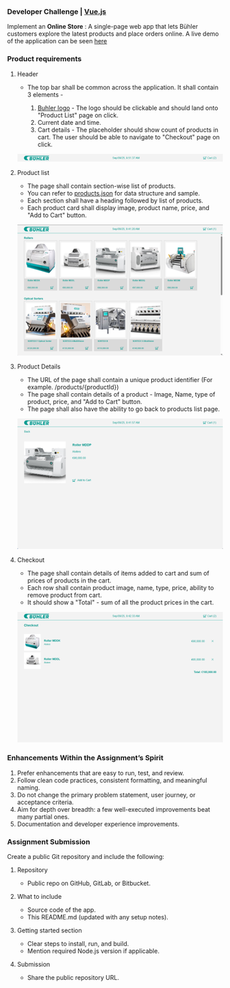 ### Developer Challenge | [Vue.js](https://vuejs.org/)

Implement an **Online Store** : A single-page web app that lets Bühler customers explore the latest products and place orders online. A live demo of the application can be seen [here](https://saddamakhtar88.github.io/online-store-app/)

### Product requirements

1. Header

   - The top bar shall be common across the application. It shall contain 3 elements -

     1. [Buhler logo](logos/buhler-logo.svg) - The logo should be clickable and should land onto "Product List" page on click.
     2. Current date and time.
     3. Cart details - The placeholder should show count of products in cart. The user should be able to navigate to "Checkout" page on click.

   ![Header](snapshots/header.png)

2. Product list

   - The page shall contain section-wise list of products.
   - You can refer to [products.json](http/products.json) for data structure and sample.
   - Each section shall have a heading followed by list of products.
   - Each product card shall display image, product name, price, and "Add to Cart" button.

   ![Product List](snapshots/product-list.png)

3. Product Details

   - The URL of the page shall contain a unique product identifier (For example. /products/{productId})
   - The page shall contain details of a product - Image, Name, type of product, price, and "Add to Cart" button.
   - The page shall also have the ability to go back to products list page.

   ![Product Detail](snapshots/product-detail.png)

4. Checkout

   - The page shall contain details of items added to cart and sum of prices of products in the cart.
   - Each row shall contain product image, name, type, price, ability to remove product from cart.
   - It should show a "Total" - sum of all the product prices in the cart.

   ![Checkout](snapshots/checkout.png)

### Enhancements Within the Assignment’s Spirit

1. Prefer enhancements that are easy to run, test, and review.
2. Follow clean code practices, consistent formatting, and meaningful naming.
3. Do not change the primary problem statement, user journey, or acceptance criteria.
4. Aim for depth over breadth: a few well-executed improvements beat many partial ones.
5. Documentation and developer experience improvements.

### Assignment Submission

Create a public Git repository and include the following:

1. Repository

   - Public repo on GitHub, GitLab, or Bitbucket.

2. What to include

   - Source code of the app.
   - This README.md (updated with any setup notes).

3. Getting started section

   - Clear steps to install, run, and build.
   - Mention required Node.js version if applicable.

4. Submission

   - Share the public repository URL.
